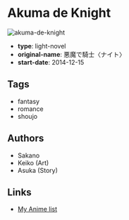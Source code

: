 # Akuma de Knight

![akuma-de-knight](https://cdn.myanimelist.net/images/manga/2/151956.jpg)

-   **type**: light-novel
-   **original-name**: 悪魔で騎士〈ナイト〉
-   **start-date**: 2014-12-15

## Tags

-   fantasy
-   romance
-   shoujo

## Authors

-   Sakano
-   Keiko (Art)
-   Asuka (Story)

## Links

-   [My Anime list](https://myanimelist.net/manga/87156/Akuma_de_Knight)
